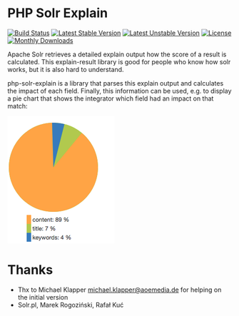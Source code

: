 # PHP Solr Explain

[![Build Status](https://github.com/TYPO3-Solr/php-solr-explain/actions/workflows/ci.yml/badge.svg?branch=main)](https://github.com/TYPO3-Solr/php-solr-explain/actions?query=branch%3Amain)
[![Latest Stable Version](https://poser.pugx.org/apache-solr-for-typo3/php-solr-explain/v/stable)](https://packagist.org/packages/apache-solr-for-typo3/php-solr-explain)
[![Latest Unstable Version](https://poser.pugx.org/apache-solr-for-typo3/php-solr-explain/v/unstable)](https://packagist.org/packages/apache-solr-for-typo3/php-solr-explain)
[![License](https://poser.pugx.org/apache-solr-for-typo3/php-solr-explain/license)](https://packagist.org/packages/apache-solr-for-typo3/php-solr-explain)
[![Monthly Downloads](https://poser.pugx.org/apache-solr-for-typo3/php-solr-explain/d/monthly)](https://packagist.org/packages/apache-solr-for-typo3/php-solr-explain)

Apache Solr retrieves a detailed explain output how the score of a result is calculated. This explain-result library
is good for people who know how solr works, but it is also hard to understand.

php-solr-explain is a library that parses this explain output and calculates the impact of each field. Finally, this information can be used, e.g.
to display a pie chart that shows the integrator which field had an impact on that match:

![Pie chart with explain information](example.png)

# Thanks

* Thx to Michael Klapper <michael.klapper@aoemedia.de> for helping on the initial version
* Solr.pl, Marek Rogoziński, Rafał Kuć



